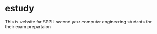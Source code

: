 # estudy
This is website for SPPU second year computer engineering students for their exam prepartaion

